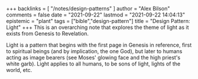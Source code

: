 +++
backlinks = [
  "/notes/design-patterns"
]
author = "Alex Bilson"
comments = false
date = "2021-09-22"
lastmod = "2021-09-22 14:04:13"
epistemic = "plant"
tags = ["bible","design-pattern"]
title = "Design Pattern: Light"
+++
This is an overarching note that explores the theme of light as it exists from Genesis to Revelation.

Light is a pattern that begins with the first page in Genesis in reference, first to spiritual beings (and by implication, the one God), but later to humans acting as image bearers (see Moses' glowing face and the high priest's white garb). Light applies to all humans, to be sons of light, lights of the world, etc.

